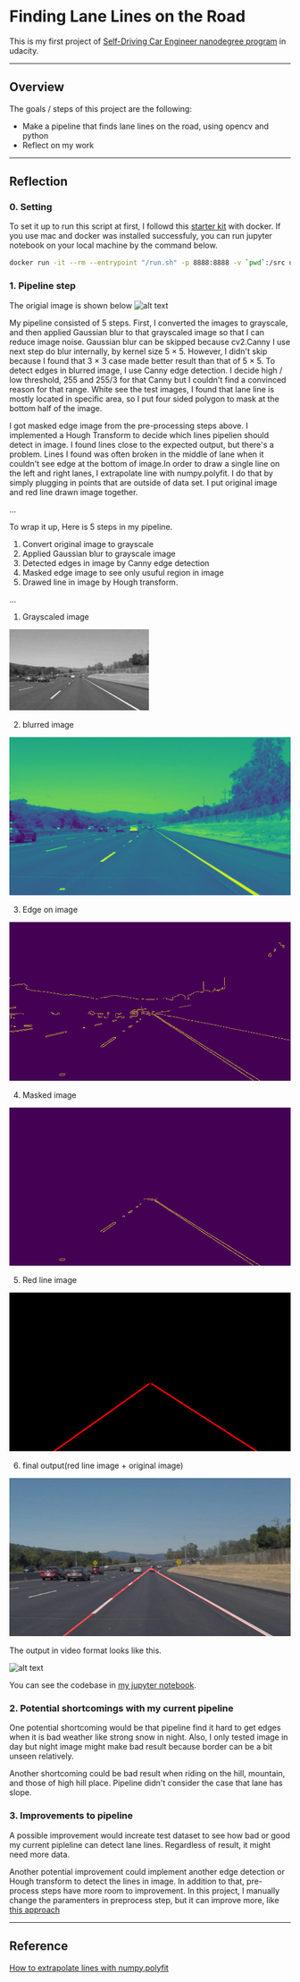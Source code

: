 # Finding Lane Lines on the Road

This is my first project of [Self-Driving Car Engineer nanodegree program](https://www.udacity.com/course/self-driving-car-engineer-nanodegree--nd013) in udacity.

---

## Overview

The goals / steps of this project are the following:
* Make a pipeline that finds lane lines on the road, using opencv and python
* Reflect on my work

[//]: # (Image References)

[original]: test_images/solidWhiteCurve.jpg "Original"
[image1]: ./examples/grayscale.jpg "Grayscale"
[image2]: ./examples/blur.jpg "Blur"
[image3]: ./examples/edge.jpg "Edge"
[image4]: ./examples/masked_edge.jpg "Masked Edge"
[image5]: ./examples/line.jpg "Line"
[image6]: ./test_images_output/solidWhiteCurve.jpg "Image Output"
[image7]: ./examples/example_output.gif "Video Output"

---

## Reflection

### 0. Setting

To set it up to run this script at first, I followd this [starter kit](https://github.com/udacity/CarND-Term1-Starter-Kit) with docker. If you use mac and docker was installed successfuly, you can run jupyter notebook on your local machine by the command below.

```sh
docker run -it --rm --entrypoint "/run.sh" -p 8888:8888 -v `pwd`:/src udacity/carnd-term1-starter-kit
```

### 1. Pipeline step

The origial image is shown below
![alt text][original]

My pipeline consisted of 5 steps.
First, I converted the images to grayscale, and then applied Gaussian blur to that grayscaled image so that I can reduce image noise. Gaussian blur can be skipped because cv2.Canny I use next step do blur internally, by kernel size 5 × 5.
However, I didn't skip because I found that 3 × 3 case made better result than that of 5 × 5. To detect edges in blurred image, I use Canny edge detection. I decide high / low threshold, 255 and 255/3 for that Canny but I couldn't find a convinced reason for that range. White see the test images, I found that lane line is mostly located in specific area, so I put four sided polygon to mask at the bottom half of the image.

I got masked edge image from the pre-processing steps above. I implemented a Hough Transform to decide which lines pipelien should detect in image. I found lines close to the expected output, but there's a problem. Lines I found was often broken in the middle of lane when it couldn't see edge at the bottom of image.In order to draw a single line on the left and right lanes, I extrapolate line with numpy.polyfit. I do that by simply plugging in points that are outside of data set. I put original image and red line drawn image together.

...

To wrap it up, Here is 5 steps in my pipeline.
1. Convert original image to grayscale
2. Applied Gaussian blur to grayscale image
3. Detected edges in image by Canny edge detection
4. Masked edge image to see only usuful region in image
5. Drawed line in image by Hough transform.

...

1. Grayscaled image

![alt text][image1]

2. blurred image

![alt text][image2]

3. Edge on image

![alt text][image3]

4. Masked image

![alt text][image4]

5. Red line image

![alt text][image5]

6. final output(red line image + original image)

![alt text][image6]

The output in video format looks like this.

![alt text][image7]

You can see the codebase in [my jupyter notebook](./P1.ipynb).

### 2. Potential shortcomings with my current pipeline

One potential shortcoming would be that pipeline find it hard to get edges when it is bad weather like strong snow in night. Also, I only tested image in day but night image might make bad result because border can be a bit unseen relatively.

Another shortcoming could be bad result when riding on the hill, mountain, and those of high hill place. Pipeline didn't consider the case that lane has slope.


### 3. Improvements to pipeline

A possible improvement would increate test dataset to see how bad or good my current pipleline can detect lane lines. Regardless of result, it might need more data.

Another potential improvement could implement another edge detection or Hough transform to detect the lines in image. In addition to that, pre-process steps have more room to improvement. In this project, I manually change the paramenters in preprocess step, but it can improve more, like [this approach](https://medium.com/@maunesh/finding-the-right-parameters-for-your-computer-vision-algorithm-d55643b6f954)

---
## Reference
[How to extrapolate lines with numpy.polyfit](https://peteris.rocks/blog/extrapolate-lines-with-numpy-polyfit/)